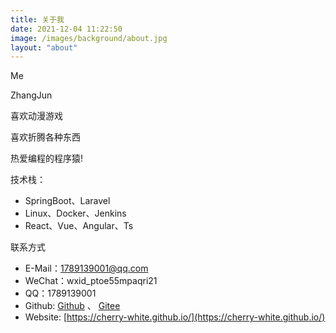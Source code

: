 ```yaml
---
title: 关于我
date: 2021-12-04 11:22:50
image: /images/background/about.jpg
layout: "about"
---
```

Me

ZhangJun

喜欢动漫游戏

喜欢折腾各种东西

热爱编程的程序猿!

技术栈：

- SpringBoot、Laravel
- Linux、Docker、Jenkins
- React、Vue、Angular、Ts

联系方式

- E-Mail：1789139001@qq.com
- WeChat：wxid_ptoe55mpaqri21
- QQ：1789139001
- Github: [Github](https://github.com/cherry-white) 、 [Gitee](https://gitee.com/zj1789139001)
- Website: [https://cherry-white.github.io/](https://cherry-white.github.io/)
